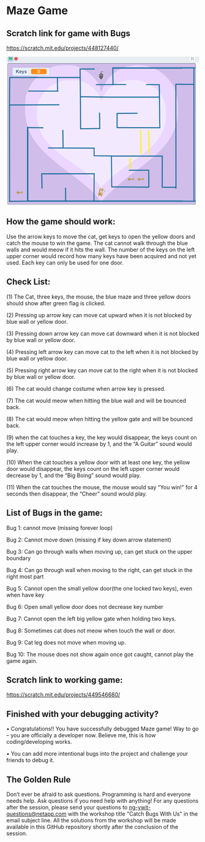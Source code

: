 # Maze Game

## Scratch link for game with Bugs

https://scratch.mit.edu/projects/448127440/



![alt tag](https://github.com/NetApp-YWIT/ywit_2020_debugging_workshop/blob/main/Images/maze.png)



## How the game should work:

Use the arrow keys to move the cat, get keys to open the yellow doors and catch the mouse to win the game. The cat cannot walk through the blue walls and would meow if it hits the wall. The number of the keys on the left upper corner would record how many keys have been acquired and not yet used. Each key can only be used for one door. 



## Check List: 

(1) The Cat, three keys, the mouse, the blue maze and three yellow doors should show after green flag is clicked. 
 
(2) Pressing up arrow key can move cat upward when it is not blocked by blue wall or yellow door. 

(3) Pressing down arrow key can move cat downward when it is not blocked by blue wall or yellow door. 

(4) Pressing left arrow key can move cat to the left when it is not blocked by blue wall or yellow door. 

(5) Pressing right arrow key can move cat to the right when it is not blocked by blue wall or yellow door. 

(6) The cat would change costume when arrow key is pressed. 

(7) The cat would meow when hitting the blue wall and will be bounced back. 

(8) The cat would meow when hitting the yellow gate and will be bounced back. 

(9) when the cat touches a key, the key would disappear, the keys count on the left upper corner would increase by 1, and the “A Guitar” sound would play. 

(10) When the cat touches a yellow door with at least one key, the yellow door would disappear, the keys count on the left upper corner would decrease by 1, and the “Big Boing” sound would play.  

(11) When the cat touches the mouse, the mouse would say “You win!” for 4 seconds then disappear, the “Cheer” sound would play. 



## List of Bugs in the game: 

Bug 1: cannot move (missing forever loop)

Bug 2: Cannot move down (missing if key down arrow statement)

Bug 3: Can go through walls when moving up, can get stuck on the upper boundary

Bug 4: Can go through wall when moving to the right, can get stuck in the right most part

Bug 5: Cannot open the small yellow door(the one locked two keys), even when have key

Bug 6: Open small yellow door does not decrease key number

Bug 7: Cannot open the left big yellow gate when holding two keys. 

Bug 8: Sometimes cat does not meow when touch the wall or door.

Bug 9: Cat leg does not move when moving up.

Bug 10: The mouse does not show again once got caught, cannot play the game again.



## Scratch link to working game:

https://scratch.mit.edu/projects/449546680/



## Finished with your debugging activity?
•	Congratulations!! You have successfully debugged Maze game! Way to go – you are officially a developer now. Believe me, this is how coding/developing works.

•   You can add more intentional bugs into the project and challenge your friends to debug it.


## The Golden Rule
Don’t ever be afraid to ask questions. Programming is hard and everyone needs help. Ask questions if you need help with anything! For any questions after the session, please send your questions to ng-ywit-questions@netapp.com with the workshop title "Catch Bugs With Us" in the email subject line. All the solutions from the workshop will be made available in this GitHub repository shortly after the conclusion of the session.
